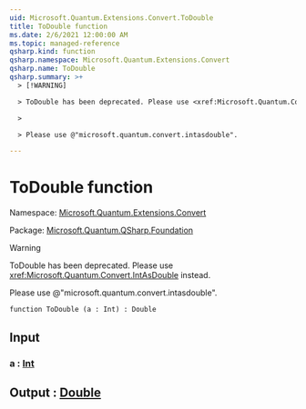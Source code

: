 ```yaml
---
uid: Microsoft.Quantum.Extensions.Convert.ToDouble
title: ToDouble function
ms.date: 2/6/2021 12:00:00 AM
ms.topic: managed-reference
qsharp.kind: function
qsharp.namespace: Microsoft.Quantum.Extensions.Convert
qsharp.name: ToDouble
qsharp.summary: >+
  > [!WARNING]

  > ToDouble has been deprecated. Please use <xref:Microsoft.Quantum.Convert.IntAsDouble> instead.

  >

  > Please use @"microsoft.quantum.convert.intasdouble".

---
```


# ToDouble function

Namespace: [Microsoft.Quantum.Extensions.Convert](xref:Microsoft.Quantum.Extensions.Convert)

Package: [Microsoft.Quantum.QSharp.Foundation](https://nuget.org/packages/Microsoft.Quantum.QSharp.Foundation)


> [!WARNING]
> ToDouble has been deprecated. Please use <xref:Microsoft.Quantum.Convert.IntAsDouble> instead.
>
> Please use @"microsoft.quantum.convert.intasdouble".



```qsharp
function ToDouble (a : Int) : Double
```


## Input

### a : [Int](xref:microsoft.quantum.lang-ref.int)





## Output : [Double](xref:microsoft.quantum.lang-ref.double)

